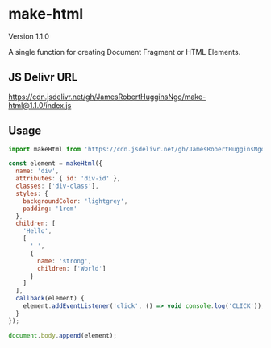 # make-html

Version 1.1.0

A single function for creating Document Fragment or HTML Elements.

## JS Delivr URL

https://cdn.jsdelivr.net/gh/JamesRobertHugginsNgo/make-html@1.1.0/index.js

## Usage

``` JavaScript
import makeHtml from 'https://cdn.jsdelivr.net/gh/JamesRobertHugginsNgo/make-html@1.1.0/index.js';

const element = makeHtml({
  name: 'div',
  attributes: { id: 'div-id' },
  classes: ['div-class'],
  styles: { 
    backgroundColor: 'lightgrey',
    padding: '1rem'
  },
  children: [
    'Hello',
    [
      ' ',
      {
        name: 'strong',
        children: ['World']
      }
    ]
  ],
  callback(element) {
    element.addEventListener('click', () => void console.log('CLICK'));
  }
});

document.body.append(element);
```
